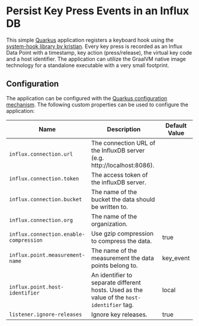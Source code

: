 # Persist Key Press Events in an Influx DB

This simple [Quarkus](https://quarkus.io) application registers a keyboard hook using
the [system-hook library by kristian](https://github.com/kristian/system-hook). Every key press is recorded as an Influx
Data Point with a timestamp, key action (press/release), the virtual key code and a host identifier. The application can
utilize the GraalVM native image technology for a standalone executable with a very small footprint.

## Configuration

The application can be configured with
the [Quarkus configuration mechanism](https://quarkus.io/guides/config-reference). The following custom properties can
be used to configure the application:

| Name                                   | Description                                                                                | Default Value |
|----------------------------------------|--------------------------------------------------------------------------------------------|---------------|
| `influx.connection.url`                | The connection URL of the InfluxDB server (e.g. http://localhost:8086).                    |               |
| `influx.connection.token`              | The access token of the influxDB server.                                                   |               |
| `influx.connection.bucket`             | The name of the bucket the data should be written to.                                      |               |
| `influx.connection.org`                | The name of the organization.                                                              |               |
| `influx.connection.enable-compression` | Use gzip compression to compress the data.                                                 | true          |
| `influx.point.measurement-name`        | The name of the measurement the data points belong to.                                     | key_event     |
| `influx.point.host-identifier`         | An identifier to separate different hosts. Used as the value of the `host-identifier` tag. | local         |
| `listener.ignore-releases`             | Ignore key releases.                                                                       | true          |
